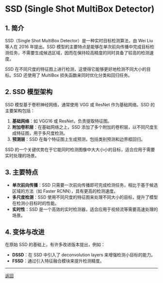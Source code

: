 # SSD (Single Shot MultiBox Detector)

## 1. 简介

SSD（Single Shot MultiBox Detector）是一种实时目标检测算法，由 Wei Liu 等人在 2016 年提出。SSD 模型的主要特点是能够在单次前向传播中完成目标检测任务，不需要生成候选区域，因而在保持较高精度的同时具备了较高的检测速度。

SSD 在不同尺度的特征图上进行检测，这使得它能够更好地检测不同大小的目标。SSD 还使用了 MultiBox 损失函数来同时优化分类和回归任务。

## 2. SSD 模型架构

SSD 模型基于卷积神经网络，通常使用 VGG 或 ResNet 作为基础网络。SSD 的主要架构包括：

1. **基础网络**：如 VGG16 或 ResNet，负责提取特征图。
2. **附加卷积层**：在基础网络之上，SSD 添加了多个附加的卷积层，以不同尺度生成特征图，用于多尺度检测。
3. **预测层**：SSD 在每个特征图上生成预测，包括类别预测和边界框回归。

SSD 的一个关键优势在于它能同时检测图像中大大小小的目标，适合应用于需要实时处理的场景。

## 3. 主要特点

- **单次前向传播**：SSD 只需要一次前向传播即可完成检测任务，相比于基于候选区域的方法（如 Faster RCNN），具有更高的检测速度。
- **多尺度检测**：SSD 使用不同尺度的特征图来处理不同大小的目标，提升了模型在检测小目标时的性能。
- **实时性**：SSD 是一个高效的实时检测器，适合应用于视频流等需要高速处理的场景。

## 4. 变体与改进

在原始 SSD 的基础上，有许多改进版本提出，例如：

- **DSSD**：在 SSD 中引入了 deconvolution layers 来增强检测小目标的能力。
- **FSSD**：通过引入特征融合模块来提升检测精度。

---

[返回](../../README.md)
